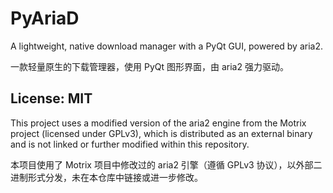 # PyAriaD
A lightweight, native download manager with a PyQt GUI, powered by aria2.

一款轻量原生的下载管理器，使用 PyQt 图形界面，由 aria2 强力驱动。

## License: MIT
This project uses a modified version of the aria2 engine from the Motrix project (licensed under GPLv3), which is distributed as an external binary and is not linked or further modified within this repository.

本项目使用了 Motrix 项目中修改过的 aria2 引擎（遵循 GPLv3 协议），以外部二进制形式分发，未在本仓库中链接或进一步修改。
